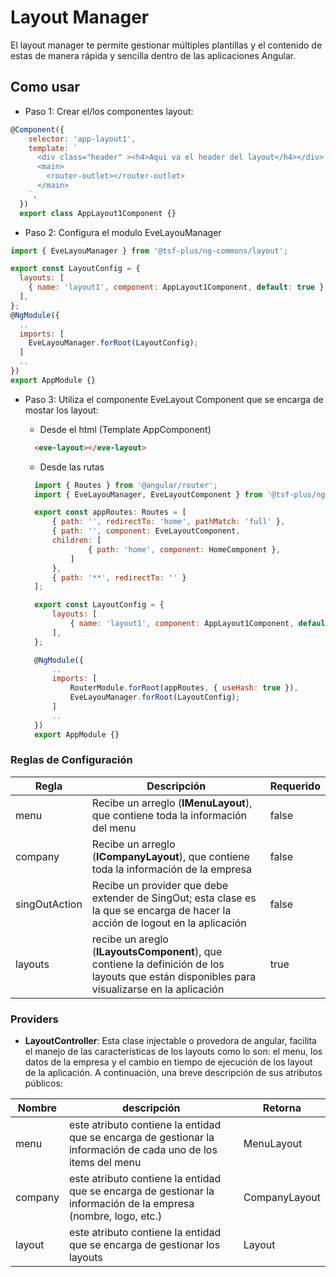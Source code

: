# Layout Manager
El layout manager te permite gestionar múltiples plantillas y el contenido de estas de manera rápida y sencilla dentro de las aplicaciones Angular.

## Como usar

* Paso 1: Crear el/los componentes layout:

```javascript
@Component({
    selector: 'app-layout1',
    template: `
      <div class="header" ><h4>Aqui va el header del layout</h4></div>
      <main>
        <router-outlet></router-outlet>
      </main>
    `,
  })
  export class AppLayout1Component {}

```
* Paso 2: Configura el modulo EveLayouManager

```javascript
import { EveLayouManager } from '@tsf-plus/ng-commons/layout';

export const LayoutConfig = {
  layouts: [
    { name: 'layout1', component: AppLayout1Component, default: true },
  ],
};
@NgModule({
  ..
  imports: [
    EveLayouManager.forRoot(LayoutConfig);
  ]
  ..
})
export AppModule {}
```
* Paso 3: Utiliza el componente EveLayout Component que se encarga de mostar los layout:

  - Desde el html (Template AppComponent)
  ```html
    <eve-layout></eve-layout>
  ```

  - Desde las rutas
  ```javascript
    import { Routes } from '@angular/router';
    import { EveLayouManager, EveLayoutComponent } from '@tsf-plus/ng-commons/layout';

    export const appRoutes: Routes = [
        { path: '', redirectTo: 'home', pathMatch: 'full' },
        { path: '', component: EveLayoutComponent,
        children: [
                { path: 'home', component: HomeComponent },
            ]
        },
        { path: '**', redirectTo: '' }
    ];

    export const LayoutConfig = {
        layouts: [
            { name: 'layout1', component: AppLayout1Component, default: true },
        ],
    };

    @NgModule({
        ..
        imports: [
            RouterModule.forRoot(appRoutes, { useHash: true }),
            EveLayouManager.forRoot(LayoutConfig);
        ]
        ..
    })
    export AppModule {}
    ```

### Reglas de Configuración

| Regla  | Descripción | Requerido |
|--------|-------------| ----------|
| menu   | Recibe un arreglo (**IMenuLayout**), que contiene toda la información del menu | false |
| company | Recibe un arreglo (**ICompanyLayout**), que contiene toda la información de la empresa |false|
| singOutAction | Recibe un provider que debe extender de SingOut; esta clase es la que se encarga de hacer la acción de logout en la aplicación | false |
| layouts | recibe un areglo (**ILayoutsComponent**), que contiene la definición de los layouts que están disponibles para visualizarse en la aplicación | true |

### Providers

 - **LayoutController**: Esta clase injectable o provedora de angular, facilita el manejo de las características de los layouts como lo son: el menu, los datos de la empresa y el cambio en tiempo de ejecución de los layout de la aplicación. A continuación, una breve descripción de sus atributos públicos:

 | Nombre | descripción | Retorna |
 |--------|-------------|---------|
 |  menu  | este atributo contiene la entidad que se encarga de gestionar la información de cada uno de los items del menu | MenuLayout|
 | company| este atributo contiene la entidad que se encarga de gestionar la información de la empresa (nombre, logo, etc.) | CompanyLayout|
 | layout | este atributo contiene la entidad que se encarga de gestionar los layouts | Layout|
